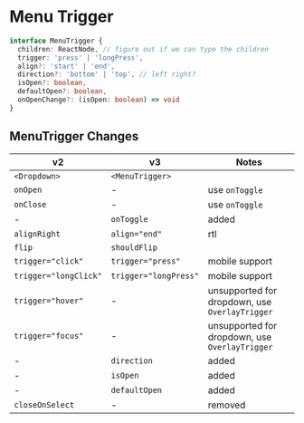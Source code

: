 # Menu Trigger

```typescript
interface MenuTrigger {
  children: ReactNode, // figure out if we can type the children
  trigger: 'press' | 'longPress',
  align?: 'start' | 'end',
  direction?: 'bottom' | 'top', // left right?
  isOpen?: boolean,
  defaultOpen?: boolean,
  onOpenChange?: (isOpen: boolean) => void
}

```


## MenuTrigger Changes
| **v2**                  | **v3**                | **Notes**                                      |
| ----------------------- | --------------------- | ---------------------------------------------- |
| `<Dropdown>`            | `<MenuTrigger>`       |                                                |
| `onOpen`                | -                     | use `onToggle`                                 |
| `onClose`               | -                     | use `onToggle`                                 |
| -                       | `onToggle`            | added                                          |
| `alignRight`            | `align="end"`         | rtl                                            |
| `flip`                  | `shouldFlip`          |                                                |
| `trigger="click"`       | `trigger="press"`     | mobile support                                 |
| `trigger="longClick"`   | `trigger="longPress"` | mobile support                                 |
| `trigger="hover"`       | -                     | unsupported for dropdown, use `OverlayTrigger` |
| `trigger="focus"`       | -                     | unsupported for dropdown, use `OverlayTrigger` |
| -                       | `direction`           | added                                          |
| -                       | `isOpen`              | added                                          |
| -                       | `defaultOpen`         | added                                          |
| `closeOnSelect`         | -                     | removed                                        |

